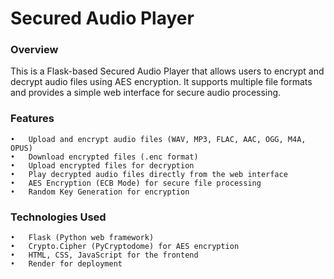 # Secured Audio Player

### Overview

This is a Flask-based Secured Audio Player that allows users to encrypt and decrypt audio files using AES encryption. It supports multiple file formats and provides a simple web interface for secure audio processing.

### Features
	•	Upload and encrypt audio files (WAV, MP3, FLAC, AAC, OGG, M4A, OPUS)
	•	Download encrypted files (.enc format)
	•	Upload encrypted files for decryption
	•	Play decrypted audio files directly from the web interface
	•	AES Encryption (ECB Mode) for secure file processing
	•	Random Key Generation for encryption

### Technologies Used
	•	Flask (Python web framework)
	•	Crypto.Cipher (PyCryptodome) for AES encryption
	•	HTML, CSS, JavaScript for the frontend
	•	Render for deployment
